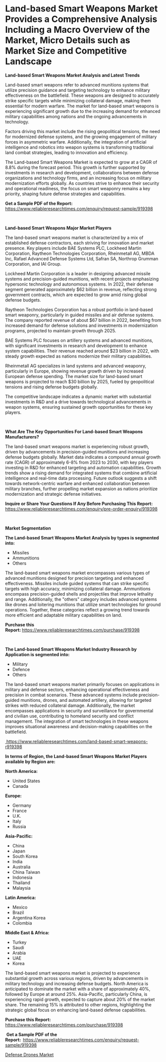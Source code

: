 <p><h1>Land-based Smart Weapons Market Provides a Comprehensive Analysis Including a Macro Overview of the Market, Micro Details such as Market Size and Competitive Landscape</h1></p><p><strong>Land-based Smart Weapons Market Analysis and Latest Trends</strong></p>
<p><p>Land-based smart weapons refer to advanced munitions systems that utilize precision guidance and targeting technology to enhance military effectiveness on the battlefield. These weapons are designed to accurately strike specific targets while minimizing collateral damage, making them essential for modern warfare. The market for land-based smart weapons is experiencing significant growth due to the increasing demand for enhanced military capabilities among nations and the ongoing advancements in technology.</p><p>Factors driving this market include the rising geopolitical tensions, the need for modernized defense systems, and the growing engagement of military forces in asymmetric warfare. Additionally, the integration of artificial intelligence and robotics into weapon systems is transforming traditional land combat strategies, leading to innovation and efficiency.</p><p>The Land-based Smart Weapons Market is expected to grow at a CAGR of 8.8% during the forecast period. This growth is further supported by investments in research and development, collaborations between defense organizations and technology firms, and an increasing focus on military modernization efforts globally. As countries strive to enhance their security and operational readiness, the focus on smart weaponry remains a key priority, shaping future defense strategies and capabilities.</p></p>
<p><strong>Get a Sample PDF of the Report:&nbsp;</strong> <a href="https://www.reliableresearchtimes.com/enquiry/request-sample/919398?utm_campaign=3252&utm_medium=2&utm_source=Github&utm_content=ia&utm_term=11042025&utm_id=land-based-smart-weapons">https://www.reliableresearchtimes.com/enquiry/request-sample/919398</a></p>
<p>&nbsp;</p>
<p><strong>Land-based Smart Weapons Major Market Players</strong></p>
<p><p>The land-based smart weapons market is characterized by a mix of established defense contractors, each striving for innovation and market presence. Key players include BAE Systems PLC, Lockheed Martin Corporation, Raytheon Technologies Corporation, Rheinmetall AG, MBDA Inc, Rafael Advanced Defense Systems Ltd, Safran SA, Northrop Grumman Corporation, and IAI Group.</p><p>Lockheed Martin Corporation is a leader in designing advanced missile systems and precision-guided munitions, with recent projects emphasizing hypersonic technology and autonomous systems. In 2022, their defense segment generated approximately $62 billion in revenue, reflecting strong government contracts, which are expected to grow amid rising global defense budgets.</p><p>Raytheon Technologies Corporation has a robust portfolio in land-based smart weaponry, particularly in guided missiles and air defense systems. The company reported revenue of about $67 billion in 2022, benefiting from increased demand for defense solutions and investments in modernization programs, projected to maintain growth through 2025.</p><p>BAE Systems PLC focuses on artillery systems and advanced munitions, with significant investments in research and development to enhance system capabilities. Their revenue reached around $23 billion in 2022, with steady growth expected as nations modernize their military capabilities.</p><p>Rheinmetall AG specializes in land systems and advanced weaponry, particularly in Europe, showing revenue growth driven by increased European defense spending. The market size for land-based smart weapons is projected to reach $30 billion by 2025, fueled by geopolitical tensions and rising defense budgets globally.</p><p>The competitive landscape indicates a dynamic market with substantial investments in R&D and a drive towards technological advancements in weapon systems, ensuring sustained growth opportunities for these key players.</p></p>
<p>&nbsp;</p>
<p><strong>What Are The Key Opportunities For Land-based Smart Weapons Manufacturers?</strong></p>
<p><p>The land-based smart weapons market is experiencing robust growth, driven by advancements in precision-guided munitions and increasing defense budgets globally. Market data indicates a compound annual growth rate (CAGR) of approximately 6-8% from 2023 to 2030, with key players investing in R&D for enhanced targeting and automation capabilities. Growth trends show a rising demand for integrated systems that combine artificial intelligence and real-time data processing. Future outlook suggests a shift towards network-centric warfare and enhanced collaboration between military branches, further propelling market expansion as nations prioritize modernization and strategic defense initiatives.</p></p>
<p><strong>Inquire or Share Your Questions If Any Before Purchasing This Report:</strong> <a href="https://www.reliableresearchtimes.com/enquiry/pre-order-enquiry/919398?utm_campaign=3252&utm_medium=2&utm_source=Github&utm_content=ia&utm_term=11042025&utm_id=land-based-smart-weapons">https://www.reliableresearchtimes.com/enquiry/pre-order-enquiry/919398</a></p>
<p>&nbsp;</p>
<p><strong>Market Segmentation</strong></p>
<p><strong>The Land-based Smart Weapons Market Analysis by types is segmented into:</strong></p>
<p><ul><li>Missiles</li><li>Ammunitions</li><li>Others</li></ul></p>
<p><p>The land-based smart weapons market encompasses various types of advanced munitions designed for precision targeting and enhanced effectiveness. Missiles include guided systems that can strike specific targets with high accuracy, minimizing collateral damage. Ammunitions encompass precision-guided shells and projectiles that improve lethality and range. Additionally, the "others" category includes advanced systems like drones and loitering munitions that utilize smart technologies for ground operations. Together, these categories reflect a growing trend towards more efficient and adaptable military capabilities on land.</p></p>
<p><strong>Purchase this Report:&nbsp;</strong><a href="https://www.reliableresearchtimes.com/purchase/919398?utm_campaign=3252&utm_medium=2&utm_source=Github&utm_content=ia&utm_term=11042025&utm_id=land-based-smart-weapons">https://www.reliableresearchtimes.com/purchase/919398</a></p>
<p>&nbsp;</p>
<p><strong>The Land-based Smart Weapons Market Industry Research by Application is segmented into:</strong></p>
<p><ul><li>Military</li><li>Defence</li><li>Others</li></ul></p>
<p><p>The land-based smart weapons market primarily focuses on applications in military and defense sectors, enhancing operational effectiveness and precision in combat scenarios. These advanced systems include precision-guided munitions, drones, and automated artillery, allowing for targeted strikes with reduced collateral damage. Additionally, the market encompasses applications in security and surveillance for governmental and civilian use, contributing to homeland security and conflict management. The integration of smart technologies in these weapons improves situational awareness and decision-making capabilities on the battlefield.</p></p>
<p><a href="https://www.reliableresearchtimes.com/land-based-smart-weapons-r919398?utm_campaign=3252&utm_medium=2&utm_source=Github&utm_content=ia&utm_term=11042025&utm_id=land-based-smart-weapons">&nbsp;https://www.reliableresearchtimes.com/land-based-smart-weapons-r919398</a></p>
<p><strong>In terms of Region, the Land-based Smart Weapons Market Players available by Region are:</strong></p>
<p>
    <p> <strong> North America: </strong>
        <ul>
            <li>United States</li>
            <li>Canada</li>
        </ul>
        </p> 
    <p> <strong> Europe: </strong>
        <ul>
            <li>Germany</li>
            <li>France</li>
            <li>U.K.</li>
            <li>Italy</li>
            <li>Russia</li>
        </ul>
        </p> 
    <p> <strong> Asia-Pacific: </strong>
        <ul>
            <li>China</li>
            <li>Japan</li>
            <li>South Korea</li>
            <li>India</li>
            <li>Australia</li>
            <li>China Taiwan</li>
            <li>Indonesia</li>
            <li>Thailand</li>
            <li>Malaysia</li>
        </ul>
        </p> 
    <p> <strong> Latin America: </strong>
        <ul>
            <li>Mexico</li>
            <li>Brazil</li>
            <li>Argentina Korea</li>
            <li>Colombia</li>
        </ul>
        </p> 
    <p> <strong> Middle East & Africa: </strong>
        <ul>
            <li>Turkey</li>
            <li>Saudi</li>
            <li>Arabia</li>
            <li>UAE</li>
            <li>Korea</li>
        </ul>
    </p>
    </p>
<p><p>The land-based smart weapons market is projected to experience substantial growth across various regions, driven by advancements in military technology and increasing defense budgets. North America is anticipated to dominate the market with a share of approximately 40%, followed by Europe at around 25%. Asia-Pacific, particularly China, is experiencing rapid growth, expected to capture about 20% of the market share. The remaining 15% is attributed to other regions, highlighting the strategic global focus on enhancing land-based defense capabilities.</p></p>
<p><strong>Purchase this Report: </strong><a href="https://www.reliableresearchtimes.com/purchase/919398?utm_campaign=3252&utm_medium=2&utm_source=Github&utm_content=ia&utm_term=11042025&utm_id=land-based-smart-weapons">https://www.reliableresearchtimes.com/purchase/919398</a></p>
<p>&nbsp;<strong>Get a Sample PDF of the Report:&nbsp;&nbsp;</strong><a href="https://www.reliableresearchtimes.com/enquiry/request-sample/919398?utm_campaign=3252&utm_medium=2&utm_source=Github&utm_content=ia&utm_term=11042025&utm_id=land-based-smart-weapons">https://www.reliableresearchtimes.com/enquiry/request-sample/919398</a></p>
<p><strong></strong></p>
<p><p><a href="https://github.com/casimbrhelck/Market-Research-Report-List-1/blob/main/defense-drones-market.md?utm_campaign=3252&utm_medium=2&utm_source=Github&utm_content=ia&utm_term=11042025&utm_id=land-based-smart-weapons">Defense Drones Market</a></p></p>